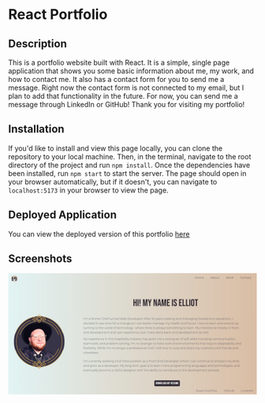 # React Portfolio

## Description

This is a portfolio website built with React. It is a simple, single page application that shows you some basic information about me, my work, and how to contact me. It also has a contact form for you to send me a message. Right now the contact form is not connected to my email, but I plan to add that functionality in the future. For now, you can send me a message through LinkedIn or GitHub! Thank you for visiting my portfolio!

## Installation

If you'd like to install and view this page locally, you can clone the repository to your local machine. Then, in the terminal, navigate to the root directory of the project and run `npm install`. Once the dependencies have been installed, run `npm start` to start the server. The page should open in your browser automatically, but if it doesn't, you can navigate to `localhost:5173` in your browser to view the page.

## Deployed Application

You can view the deployed version of this portfolio [here](https://jocular-croquembouche-688f52.netlify.app/)

## Screenshots

![Screenshot of portfolio](src\images\portfolio-mockup.png)
